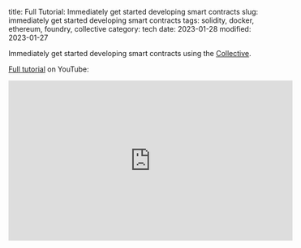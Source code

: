 title: Full Tutorial: Immediately get started developing smart contracts
slug: immediately get started developing smart contracts
tags: solidity, docker, ethereum, foundry, collective
category: tech
date: 2023-01-28
modified: 2023-01-27

Immediately get started developing smart contracts using the [Collective](https://github.com/collectivexyz).

<script src="https://gist.github.com/jac18281828/51eac27821a533e974de8ea1fc13342a.js"></script>

[Full tutorial](https://youtu.be/30MEzS7J66U) on YouTube:

<iframe width="560" height="315" src="https://www.youtube.com/embed/30MEzS7J66U" title="YouTube video player" frameborder="0" allow="accelerometer; autoplay; clipboard-write; encrypted-media; gyroscope; picture-in-picture; web-share" allowfullscreen></iframe>
